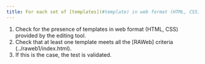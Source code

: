 ```yaml
---
title: For each set of [templates](#template) in web format (HTML, CSS), at least one template conforms to the [RAWeb](../raweb1/criteres.html). Is this rule respected?
---
```


1. Check for the presence of templates in web format (HTML, CSS) provided by the editing tool.
2. Check that at least one template meets all the [RAWeb] criteria (../raweb1/index.html).
5. If this is the case, the test is validated.